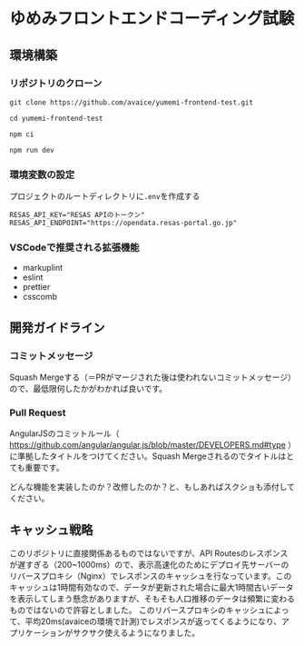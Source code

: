 # ゆめみフロントエンドコーディング試験

## 環境構築

### リポジトリのクローン

`git clone https://github.com/avaice/yumemi-frontend-test.git`

`cd yumemi-frontend-test`

`npm ci`

`npm run dev`

### 環境変数の設定

プロジェクトのルートディレクトリに`.env`を作成する

```
RESAS_API_KEY="RESAS APIのトークン"
RESAS_API_ENDPOINT="https://opendata.resas-portal.go.jp"
```

### VSCodeで推奨される拡張機能

- markuplint
- eslint
- prettier
- csscomb

## 開発ガイドライン

### コミットメッセージ

Squash Mergeする（＝PRがマージされた後は使われないコミットメッセージ）ので、最低限何したかがわかれば良いです。

### Pull Request

AngularJSのコミットルール（ https://github.com/angular/angular.js/blob/master/DEVELOPERS.md#type ）に準拠したタイトルをつけてください。Squash Mergeされるのでタイトルはとても重要です。

どんな機能を実装したのか？改修したのか？と、もしあればスクショも添付してください。

## キャッシュ戦略

このリポジトリに直接関係あるものではないですが、API Routesのレスポンスが遅すぎる（200~1000ms）ので、表示高速化のためにデプロイ先サーバーのリバースプロキシ（Nginx）でレスポンスのキャッシュを行なっています。このキャッシュは1時間有効なので、データが更新された場合に最大1時間古いデータを表示してしまう懸念がありますが、そもそも人口推移のデータは頻繁に変わるものではないので許容としました。
このリバースプロキシのキャッシュによって、平均20ms(avaiceの環境で計測)でレスポンスが返ってくるようになり、アプリケーションがサクサク使えるようになりました。
